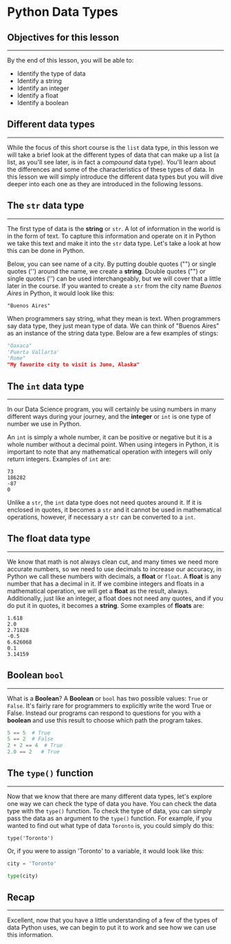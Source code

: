 # Python Data Types

## Objectives for this lesson

***

By the end of this lesson, you will be able to:

* Identify the type of data
* Identify a string
* Identify an integer
* Identify a float
* Identify a boolean

## Different data types

***

While the focus of this short course is the `list` data type, in this lesson we will take a brief look at the different types of data that can make up a list (a list, as you'll see later, is in fact a _compound_ data type). You'll learn about the differences and some of the characteristics of these types of data. In this lesson we will simply introduce the different data types but you will dive deeper into each one as they are introduced in the following lessons.

## The `str` data type

***

The first type of data is the **string** or `str`. A lot of information in the world is in the form of text. To capture this information and operate on it in Python we take this text and make it into the `str` data type. Let's take a look at how this can be done in Python. 

Below, you can see name of a city. By putting double quotes ("") or single quotes ('') around the name, we create a **string**. Double quotes ("") or single quotes ('') can be used interchangeably, but we will cover that a little later in the course.  If you wanted to create a `str` from the city name *Buenos Aires* in Python, it would look like this:  

```
"Buenos Aires"
```

When programmers say string, what they mean is text. When programmers say data type, they just mean type of data. We can think of "Buenos Aires" as an instance of the string data type.  Below are a few examples of stings:

```python
"Oaxaca"
'Puerta Vallarta'
'Rome"
"My favorite city to visit is Juno, Alaska"
```

## The `int` data type

***

In our Data Science program, you will certainly be using numbers in many different ways during your journey, and the **integer** or `int` is one type of number we use in Python. 

An `int` is simply a whole number, it can be positive or negative but it is a whole number without a decimal point.  When using integers in Python, it is important to note that any mathematical operation with integers will only return integers. Examples of `int` are:

```
73
186282
-87
0
```

Unlike a `str`, the `int` data type does not need quotes around it.  If it is enclosed in quotes, it becomes a `str` and it cannot be used in mathematical operations, however, if necessary a `str` can be converted to a `int`.

## The float data type

***

We know that math is not always clean cut, and many times we need more accurate numbers, so we need to use decimals to increase our accuracy, in Python we call these numbers with decimals, a **float** or `float`.  A **float** is any number that has a decimal in it. If we combine integers and floats in a mathematical operation, we will get a **float** as the result, always. Additionally, just like an integer, a float does not need any quotes, and if you do put it in quotes, it becomes a **string**. Some examples of **floats** are:

```
1.618
2.0
2.71828
-0.5
6.626068
0.1
3.14159
```

## Boolean `bool`

***

What is a **Boolean**?
A **Boolean** or `bool` has two possible values: `True` or `False`.
It's fairly rare for programmers to explicitly write the word True or False. Instead our programs can respond to questions for you with a **boolean** and use this result to choose which path the program takes.

```python
5 == 5  # True
5 == 2  # False
2 + 2 == 4  # True
2.0 == 2   # True
```

## The `type()` function

***

Now that we know that there are many different data types, let's explore one way we can check the type of data you have. You can check the data type with the `type()` function. To check the type of data, you can simply pass the data as an argument to the `type()` function. For example, if you wanted to find out what type of data `Toronto` is, you could simply do this:

```
type('Toronto')
```
Or, if you were to assign 'Toronto' to a variable, it would look like this:

```python
city = 'Toronto'

type(city)
```

## Recap

***

Excellent, now that you have a little understanding of a few of the types of data Python uses, we can begin to put it to work and see how we can use this information.


